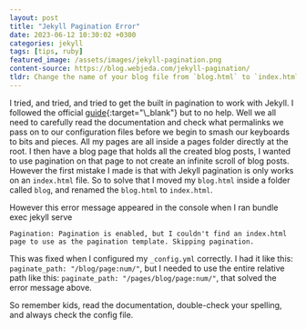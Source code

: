 ```yaml
---
layout: post
title: "Jekyll Pagination Error"
date: 2023-06-12 10:30:02 +0300
categories: jekyll
tags: [tips, ruby]
featured_image: /assets/images/jekyll-pagination.png
content-source: https://blog.webjeda.com/jekyll-pagination/
tldr: Change the name of your blog file from `blog.html` to `index.html`, and use the entire correct relative path in your config file. A tip, remember to restart your local development server when making changes to the `_config.yml` file.
---
```


I tried, and tried, and tried to get the built in pagination to work with Jekyll. I followed the official [guide]("https://jekyllrb.com/docs/pagination/"){:target="\_blank"} but to no help. Well we all need to carefully read the documentation and check what permalinks we pass on to our configuration files before we begin to smash our keyboards to bits and pieces.
All my pages are all inside a pages folder directly at the root. I then have a blog page that holds all the created blog posts, I wanted to use pagination on that page to not create an infinite scroll of blog posts. However the first mistake I made is that with Jekyll pagination is only works on an `index.html` file. So to solve that I moved my `blog.html` inside a folder called `blog`, and renamed the `blog.html` to `index.html`.

However this error message appeared in the console when I ran bundle exec jekyll serve

    Pagination: Pagination is enabled, but I couldn't find an index.html page to use as the pagination template. Skipping pagination.

This was fixed when I configured my `_config.yml` correctly. I had it like this: `paginate_path: "/blog/page:num/"`, but I needed to use the entire relative path like this: `paginate_path: "/pages/blog/page:num/"`, that solved the error message above.

So remember kids, read the documentation, double-check your spelling, and always check the config file.
